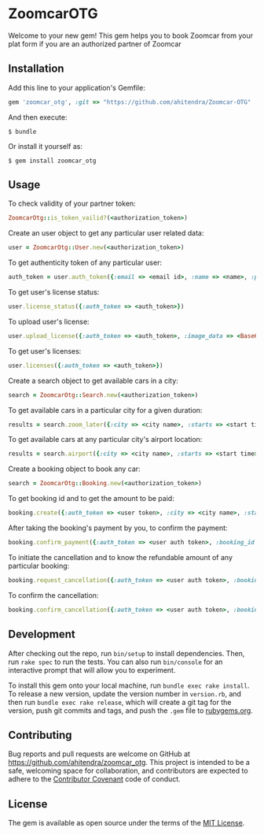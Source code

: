 # ZoomcarOTG

Welcome to your new gem! This gem helps you to book Zoomcar from your plat form if you are an authorized partner of Zoomcar

## Installation

Add this line to your application's Gemfile:

```ruby
gem 'zoomcar_otg', :git => "https://github.com/ahitendra/Zoomcar-OTG"
```

And then execute:

    $ bundle

Or install it yourself as:

    $ gem install zoomcar_otg

## Usage

To check validity of your partner token:

```ruby
ZoomcarOtg::is_token_vailid?(<authorization_token>)
```

Create an user object to get any particular user related data:
```ruby
user = ZoomcarOtg::User.new(<authorization_token>)
```

To get authenticity token of any particular user:
```ruby
auth_token = user.auth_token({:email => <email id>, :name => <name>, :phone => <phone number>})
```
To get user's license status:
```ruby
user.license_status({:auth_token => <auth_token>})
```

To upload user's license:
```ruby
user.upload_license({:auth_token => <auth_token>, :image_data => <Base64 encoded data>, :image_format => <image format>})
```
To get user's licenses:
```ruby
user.licenses({:auth_token => <auth_token>})
```

Create a search object to get available cars in a city:
```ruby
search = ZoomcarOtg::Search.new(<authorization_token>)
```

To get available cars in a particular city for a given duration:
```ruby
results = search.zoom_later({:city => <city name>, :starts => <start time>, :ends => <end time>})
```

To get available cars at any particular city's airport location:
```ruby
results = search.airport({:city => <city name>, :starts => <start time>, :ends => <end time>})
```
Create a booking object to book any car:
```ruby
search = ZoomcarOtg::Booking.new(<authorization_token>)
```

To get booking id and to get the amount to be paid:
```ruby
booking.create({:auth_token => <user token>, :city => <city name>, :starts => <start time>, :ends => <end time>, :location_id => <location_id>, :cargroup_id => <car id>, :pricing_id => <pricing id>})
```

After taking the booking's payment by you, to confirm the payment:
```ruby
booking.confirm_payment({:auth_token => <user auth token>, :booking_id => <booking id you got above>, :amount => <the amount you have taken for the corresponsing booking>})
```
To initiate the cancellation and to know the refundable amount of any particular booking:
```ruby
booking.request_cancellation({:auth_token => <user auth token>, :booking_id => <booking id>})
```
To confirm the cancellation:
```ruby
booking.confirm_cancellation({:auth_token => <user auth token>, :booking_id => <booking id>})
```

## Development

After checking out the repo, run `bin/setup` to install dependencies. Then, run `rake spec` to run the tests. You can also run `bin/console` for an interactive prompt that will allow you to experiment.

To install this gem onto your local machine, run `bundle exec rake install`. To release a new version, update the version number in `version.rb`, and then run `bundle exec rake release`, which will create a git tag for the version, push git commits and tags, and push the `.gem` file to [rubygems.org](https://rubygems.org).

## Contributing

Bug reports and pull requests are welcome on GitHub at https://github.com/ahitendra/zoomcar_otg. This project is intended to be a safe, welcoming space for collaboration, and contributors are expected to adhere to the [Contributor Covenant](http://contributor-covenant.org) code of conduct.


## License

The gem is available as open source under the terms of the [MIT License](http://opensource.org/licenses/MIT).


